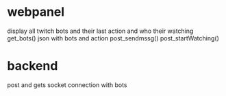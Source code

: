 # webpanel 
display all twitch bots and their last action and who their watching
get_bots() json with bots and action
post_sendmssg()
post_startWatching()
# backend
post and gets
socket connection with bots
